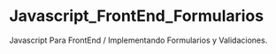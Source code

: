 # Javascript_FrontEnd_Formularios
Javascript Para FrontEnd / Implementando Formularios y Validaciones.
